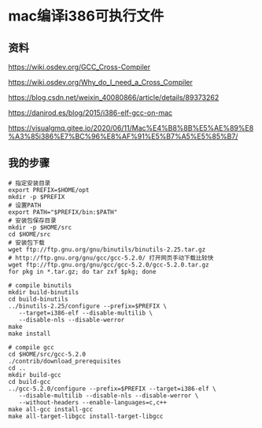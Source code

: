 # mac编译i386可执行文件

## 资料

<https://wiki.osdev.org/GCC_Cross-Compiler>

<https://wiki.osdev.org/Why_do_I_need_a_Cross_Compiler>

<https://blog.csdn.net/weixin_40080866/article/details/89373262>

<https://danirod.es/blog/2015/i386-elf-gcc-on-mac>

<https://visualgmq.gitee.io/2020/06/11/Mac%E4%B8%8B%E5%AE%89%E8%A3%85i386%E7%BC%96%E8%AF%91%E5%B7%A5%E5%85%B7/>

## 我的步骤

```shell
# 指定安装目录
export PREFIX=$HOME/opt
mkdir -p $PREFIX
# 设置PATH
export PATH="$PREFIX/bin:$PATH"
# 安装包保存目录
mkdir -p $HOME/src
cd $HOME/src
# 安装包下载
wget ftp://ftp.gnu.org/gnu/binutils/binutils-2.25.tar.gz
# http://ftp.gnu.org/gnu/gcc/gcc-5.2.0/ 打开网页手动下载比较快
wget ftp://ftp.gnu.org/gnu/gcc/gcc-5.2.0/gcc-5.2.0.tar.gz
for pkg in *.tar.gz; do tar zxf $pkg; done

# compile binutils
mkdir build-binutils
cd build-binutils
../binutils-2.25/configure --prefix=$PREFIX \
   --target=i386-elf --disable-multilib \
   --disable-nls --disable-werror
make
make install

# compile gcc
cd $HOME/src/gcc-5.2.0
./contrib/download_prerequisites
cd ..
mkdir build-gcc
cd build-gcc
../gcc-5.2.0/configure --prefix=$PREFIX --target=i386-elf \
   --disable-multilib --disable-nls --disable-werror \
   --without-headers --enable-languages=c,c++
make all-gcc install-gcc
make all-target-libgcc install-target-libgcc
```
